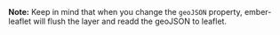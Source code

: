 <aside>
  <strong>Note:</strong> Keep in mind that when you change the <code>geoJSON</code> property,
  ember-leaflet will flush the layer and readd the geoJSON to leaflet.
</aside>
